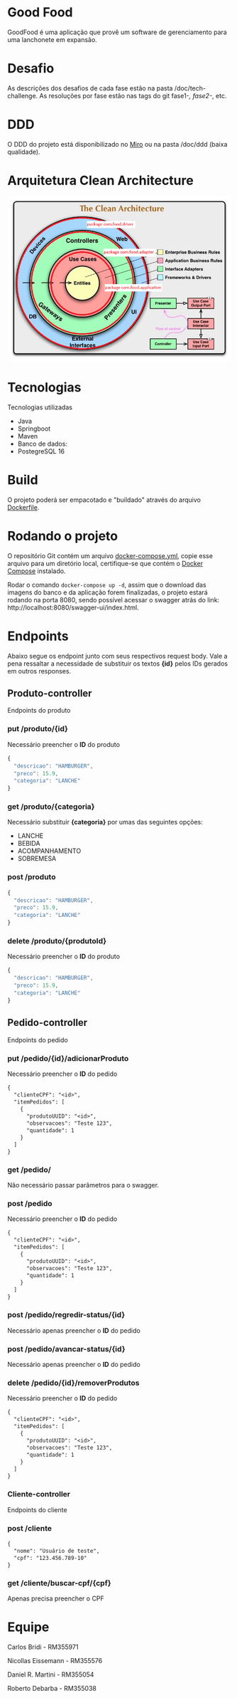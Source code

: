 
# Good Food

GoodFood é uma aplicação que provê um software de gerenciamento para uma lanchonete em expansão.

# Desafio

As descrições dos desafios de cada fase estão na pasta /doc/tech-challenge.
As resoluções por fase estão nas tags do git fase1-*, fase2-*, etc.


# DDD
O DDD do projeto está disponibilizado no [Miro](https://miro.com/app/board/uXjVKTxXwGc=/?share_link_id=520536120828) ou na pasta /doc/ddd (baixa qualidade).


# Arquitetura Clean Architecture

![clean-arch](/doc/clean-architecture.png?raw=true)

# Tecnologias

Tecnologias utilizadas
- Java
- Springboot
- Maven
- Banco de dados:
- PostegreSQL 16


# Build
O projeto poderá ser empacotado e "buildado" através do arquivo [Dockerfile](https://github.com/carlosbridi/goodfood-postech/blob/main/Dockefile).

# Rodando o projeto

O repositório Git contém um arquivo [docker-compose.yml](https://github.com/carlosbridi/goodfood-postech/blob/main/docker-compose.yml), copie esse arquivo para um diretório local, certifique-se que contém o [Docker Compose](https://docs.docker.com/compose/install/) instalado.

Rodar o comando `docker-compose up -d`, assim que o download das imagens do banco e da aplicação forem finalizadas, o projeto estará rodando na porta 8080, sendo possível acessar o swagger atrás do link: http://localhost:8080/swagger-ui/index.html.


# Endpoints
Abaixo segue os endpoint junto com seus respectivos request body.
Vale a pena ressaltar a necessidade de substituir os textos **{id}** pelos IDs gerados em outros responses.

## Produto-controller

Endpoints do produto
### put /produto/{id}
Necessário preencher o **ID** do produto
```javascript
{
  "descricao": "HAMBURGER",
  "preco": 15.9,
  "categoria": "LANCHE"
}
```
### get /produto/{categoria}
Necessário substituir **{categoria}** por umas das seguintes opções:
* LANCHE
* BEBIDA
* ACOMPANHAMENTO
* SOBREMESA
### post /produto
```javascript
{
  "descricao": "HAMBURGER",
  "preco": 15.9,
  "categoria": "LANCHE"
}
```
### delete /produto/{produtoId}
Necessário preencher o **ID** do produto
```javascript
{
  "descricao": "HAMBURGER",
  "preco": 15.9,
  "categoria": "LANCHE"
}
```
## Pedido-controller

Endpoints do pedido

### put /pedido/{id}/adicionarProduto
Necessário preencher o **ID** do pedido
```
{
  "clienteCPF": "<id>",
  "itemPedidos": [
    {
      "produtoUUID": "<id>",
      "observacoes": "Teste 123",
      "quantidade": 1
    }
  ]
}
```
### get /pedido/
Não necessário passar parâmetros para o swagger.
### post /pedido
Necessário preencher o **ID** do pedido
```
{
  "clienteCPF": "<id>",
  "itemPedidos": [
    {
      "produtoUUID": "<id>",
      "observacoes": "Teste 123",
      "quantidade": 1
    }
  ]
}
```
### post /pedido/regredir-status/{id}
Necessário apenas preencher o **ID** do pedido
### post /pedido/avancar-status/{id}
Necessário apenas preencher o **ID** do pedido
### delete /pedido/{id}/removerProdutos
Necessário preencher o **ID** do pedido
```
{
  "clienteCPF": "<id>",
  "itemPedidos": [
    {
      "produtoUUID": "<id>",
      "observacoes": "Teste 123",
      "quantidade": 1
    }
  ]
}
```
### Cliente-controller
Endpoints do cliente

### post /cliente
```
{
  "nome": "Usuário de teste",
  "cpf": "123.456.789-10"
}
```
### get /cliente/buscar-cpf/{cpf}
Apenas precisa preencher o CPF

# Equipe
Carlos Bridi - RM355971

Nicollas Eissemann - RM355576

Daniel R. Martini - RM355054

Roberto Debarba - RM355038
